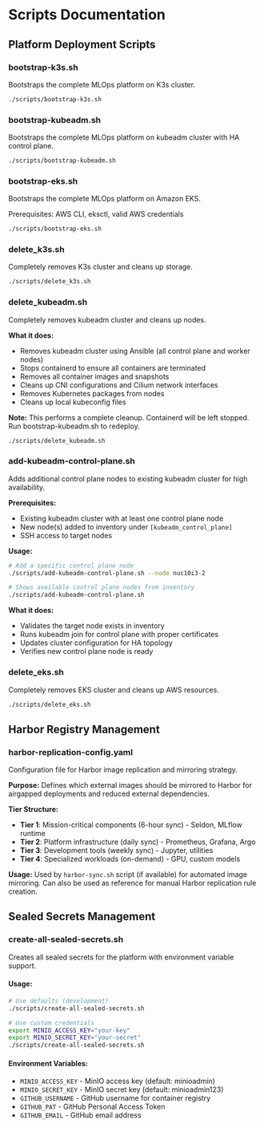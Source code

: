 # Scripts Documentation

## Platform Deployment Scripts

### bootstrap-k3s.sh
Bootstraps the complete MLOps platform on K3s cluster.

```bash
./scripts/bootstrap-k3s.sh
```

### bootstrap-kubeadm.sh  
Bootstraps the complete MLOps platform on kubeadm cluster with HA control plane.

```bash
./scripts/bootstrap-kubeadm.sh
```

### bootstrap-eks.sh
Bootstraps the complete MLOps platform on Amazon EKS.

Prerequisites: AWS CLI, eksctl, valid AWS credentials

```bash
./scripts/bootstrap-eks.sh
```

### delete_k3s.sh
Completely removes K3s cluster and cleans up storage.

```bash
./scripts/delete_k3s.sh
```

### delete_kubeadm.sh
Completely removes kubeadm cluster and cleans up nodes.

**What it does:**
- Removes kubeadm cluster using Ansible (all control plane and worker nodes)
- Stops containerd to ensure all containers are terminated
- Removes all container images and snapshots
- Cleans up CNI configurations and Cilium network interfaces
- Removes Kubernetes packages from nodes
- Cleans up local kubeconfig files

**Note:** This performs a complete cleanup. Containerd will be left stopped.
Run bootstrap-kubeadm.sh to redeploy.

```bash
./scripts/delete_kubeadm.sh
```

### add-kubeadm-control-plane.sh
Adds additional control plane nodes to existing kubeadm cluster for high availability.

**Prerequisites:**
- Existing kubeadm cluster with at least one control plane node
- New node(s) added to inventory under `[kubeadm_control_plane]`
- SSH access to target nodes

**Usage:**
```bash
# Add a specific control plane node
./scripts/add-kubeadm-control-plane.sh --node nuc10i3-2

# Shows available control plane nodes from inventory
./scripts/add-kubeadm-control-plane.sh
```

**What it does:**
- Validates the target node exists in inventory
- Runs kubeadm join for control plane with proper certificates
- Updates cluster configuration for HA topology
- Verifies new control plane node is ready

### delete_eks.sh
Completely removes EKS cluster and cleans up AWS resources.

```bash
./scripts/delete_eks.sh
```

## Harbor Registry Management

### harbor-replication-config.yaml
Configuration file for Harbor image replication and mirroring strategy.

**Purpose:**
Defines which external images should be mirrored to Harbor for airgapped deployments
and reduced external dependencies.

**Tier Structure:**
- **Tier 1**: Mission-critical components (6-hour sync) - Seldon, MLflow runtime
- **Tier 2**: Platform infrastructure (daily sync) - Prometheus, Grafana, Argo
- **Tier 3**: Development tools (weekly sync) - Jupyter, utilities
- **Tier 4**: Specialized workloads (on-demand) - GPU, custom models

**Usage:**
Used by `harbor-sync.sh` script (if available) for automated image mirroring.
Can also be used as reference for manual Harbor replication rule creation.

## Sealed Secrets Management

### create-all-sealed-secrets.sh
Creates all sealed secrets for the platform with environment variable support.

#### Usage:
```bash
# Use defaults (development)
./scripts/create-all-sealed-secrets.sh

# Use custom credentials
export MINIO_ACCESS_KEY="your-key"
export MINIO_SECRET_KEY="your-secret"
./scripts/create-all-sealed-secrets.sh
```

#### Environment Variables:
- `MINIO_ACCESS_KEY` - MinIO access key (default: minioadmin)
- `MINIO_SECRET_KEY` - MinIO secret key (default: minioadmin123)
- `GITHUB_USERNAME` - GitHub username for container registry
- `GITHUB_PAT` - GitHub Personal Access Token
- `GITHUB_EMAIL` - GitHub email address
